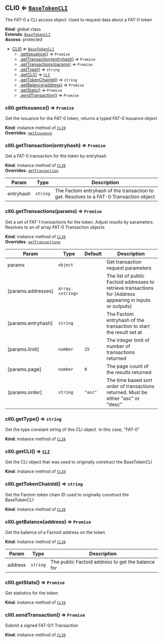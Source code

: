 <a name="CLI0"></a>

## CLI0 ⇐ [<code>BaseTokenCLI</code>](#BaseTokenCLI)
The FAT-0 a CLI access object. Used to request data about a FAT-0 token

**Kind**: global class  
**Extends**: [<code>BaseTokenCLI</code>](#BaseTokenCLI)  
**Access**: protected  

* [CLI0](#CLI0) ⇐ [<code>BaseTokenCLI</code>](#BaseTokenCLI)
    * [.getIssuance()](#CLI0+getIssuance) ⇒ <code>Promise</code>
    * [.getTransaction(entryhash)](#CLI0+getTransaction) ⇒ <code>Promise</code>
    * [.getTransactions(params)](#CLI0+getTransactions) ⇒ <code>Promise</code>
    * [.getType()](#CLI0+getType) ⇒ <code>string</code>
    * [.getCLI()](#BaseTokenCLI+getCLI) ⇒ [<code>CLI</code>](#CLI)
    * [.getTokenChainId()](#BaseTokenCLI+getTokenChainId) ⇒ <code>string</code>
    * [.getBalance(address)](#BaseTokenCLI+getBalance) ⇒ <code>Promise</code>
    * [.getStats()](#BaseTokenCLI+getStats) ⇒ <code>Promise</code>
    * [.sendTransaction()](#BaseTokenCLI+sendTransaction) ⇒ <code>Promise</code>

<a name="CLI0+getIssuance"></a>

### clI0.getIssuance() ⇒ <code>Promise</code>
Get the issuance for the FAT-0 token, returns a typed FAT-0 Issuance object

**Kind**: instance method of [<code>CLI0</code>](#CLI0)  
**Overrides**: [<code>getIssuance</code>](#BaseTokenCLI+getIssuance)  
<a name="CLI0+getTransaction"></a>

### clI0.getTransaction(entryhash) ⇒ <code>Promise</code>
Get a FAT-0 transaction for the token by entryhash

**Kind**: instance method of [<code>CLI0</code>](#CLI0)  
**Overrides**: [<code>getTransaction</code>](#BaseTokenCLI+getTransaction)  

| Param | Type | Description |
| --- | --- | --- |
| entryhash | <code>string</code> | The Factom entryhash of the transaction to get. Resolves to a FAT-0 Transaction object |

<a name="CLI0+getTransactions"></a>

### clI0.getTransactions(params) ⇒ <code>Promise</code>
Get a set of FAT-1 transactions for the token. Adjust results by parameters. Resolves to an of array FAT-0 Transaction objects

**Kind**: instance method of [<code>CLI0</code>](#CLI0)  
**Overrides**: [<code>getTransactions</code>](#BaseTokenCLI+getTransactions)  

| Param | Type | Default | Description |
| --- | --- | --- | --- |
| params | <code>object</code> |  | Get transaction request parameters |
| [params.addresses] | <code>Array.&lt;string&gt;</code> |  | The list of public Factoid addresses to retrieve transactions for (Address appearing in inputs or outputs) |
| [params.entryhash] | <code>string</code> |  | The Factom entryhash of the transaction to start the result set at |
| [params.limit] | <code>number</code> | <code>25</code> | The integer limit of number of transactions returned |
| [params.page] | <code>number</code> | <code>0</code> | The page count of the results returned |
| [params.order] | <code>string</code> | <code>&quot;asc&quot;</code> | The time based sort order of transactions returned. Must be either "asc" or "desc" |

<a name="CLI0+getType"></a>

### clI0.getType() ⇒ <code>string</code>
Get the type constant string of this CLI object. In this case, "FAT-0"

**Kind**: instance method of [<code>CLI0</code>](#CLI0)  
<a name="BaseTokenCLI+getCLI"></a>

### clI0.getCLI() ⇒ [<code>CLI</code>](#CLI)
Get the CLI object that was used to originally construct the BaseTokenCLI

**Kind**: instance method of [<code>CLI0</code>](#CLI0)  
<a name="BaseTokenCLI+getTokenChainId"></a>

### clI0.getTokenChainId() ⇒ <code>string</code>
Get the Factom token chain ID used to originally construct the BaseTokenCLI

**Kind**: instance method of [<code>CLI0</code>](#CLI0)  
<a name="BaseTokenCLI+getBalance"></a>

### clI0.getBalance(address) ⇒ <code>Promise</code>
Get the balance of a Factoid address on the token

**Kind**: instance method of [<code>CLI0</code>](#CLI0)  

| Param | Type | Description |
| --- | --- | --- |
| address | <code>string</code> | The public Factoid address to get the balance for |

<a name="BaseTokenCLI+getStats"></a>

### clI0.getStats() ⇒ <code>Promise</code>
Get statistics for the token

**Kind**: instance method of [<code>CLI0</code>](#CLI0)  
<a name="BaseTokenCLI+sendTransaction"></a>

### clI0.sendTransaction() ⇒ <code>Promise</code>
Submit a signed FAT-0/1 Transaction

**Kind**: instance method of [<code>CLI0</code>](#CLI0)  

